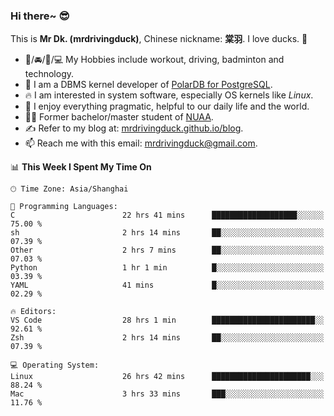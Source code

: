 ### Hi there~ 😎

This is **Mr Dk. (mrdrivingduck)**, Chinese nickname: **棠羽**. I love ducks. 🦆

- 💪/🚘/🏸/💻 My Hobbies include workout, driving, badminton and technology.
- 🍊 I am a DBMS kernel developer of [PolarDB for PostgreSQL](https://github.com/ApsaraDB/PolarDB-for-PostgreSQL).
- 🔥 I am interested in system software, especially OS kernels like *Linux*.
- 🔧 I enjoy everything pragmatic, helpful to our daily life and the world.
- 👨‍🎓 Former bachelor/master student of [NUAA](https://en.wikipedia.org/wiki/Nanjing_University_of_Aeronautics_and_Astronautics).
- ✍ Refer to my blog at: [mrdrivingduck.github.io/blog](https://mrdrivingduck.github.io/blog/).
- 📫 Reach me with this email: [mrdrivingduck@gmail.com](mailto:mrdrivingduck@gmail.com).

<!--START_SECTION:waka-->
📊 **This Week I Spent My Time On** 

```text
🕑︎ Time Zone: Asia/Shanghai

💬 Programming Languages: 
C                        22 hrs 41 mins      ███████████████████░░░░░░   75.00 % 
sh                       2 hrs 14 mins       ██░░░░░░░░░░░░░░░░░░░░░░░   07.39 % 
Other                    2 hrs 7 mins        ██░░░░░░░░░░░░░░░░░░░░░░░   07.03 % 
Python                   1 hr 1 min          █░░░░░░░░░░░░░░░░░░░░░░░░   03.39 % 
YAML                     41 mins             █░░░░░░░░░░░░░░░░░░░░░░░░   02.29 % 

🔥 Editors: 
VS Code                  28 hrs 1 min        ███████████████████████░░   92.61 % 
Zsh                      2 hrs 14 mins       ██░░░░░░░░░░░░░░░░░░░░░░░   07.39 % 

💻 Operating System: 
Linux                    26 hrs 42 mins      ██████████████████████░░░   88.24 % 
Mac                      3 hrs 33 mins       ███░░░░░░░░░░░░░░░░░░░░░░   11.76 % 
```


<!--END_SECTION:waka-->

<!-- ![Mr Dk.'s GitHub Stats](https://github-readme-stats.vercel.app/api?username=mrdrivingduck&count_private&show_icons=true&theme=buefy) -->

<!-- ![Most Used Languages](https://github-readme-stats.vercel.app/api/top-langs/?username=mrdrivingduck&exclude_repo=mips32-CPU,snort-tcp-socket&theme=buefy&layout=compact&langs_count=10) -->


<!--
**mrdrivingduck/mrdrivingduck** is a ✨ _special_ ✨ repository because its `README.md` (this file) appears on your GitHub profile.

Here are some ideas to get you started:

- 🔭 I’m currently working on ...
- 🌱 I’m currently learning ...
- 👯 I’m looking to collaborate on ...
- 🤔 I’m looking for help with ...
- 💬 Ask me about ...
- 📫 How to reach me: ...
- 😄 Pronouns: ...
- ⚡ Fun fact: ...
-->

